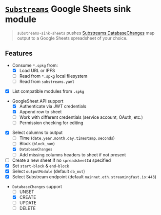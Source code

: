 # [`Substreams`](https://substreams.streamingfast.io/) Google Sheets sink module

> `substreams-sink-sheets` pushes [Substreams DatabaseChanges](https://github.com/streamingfast/substreams-database-change/blob/develop/proto/substreams/sink/database/v1/database.proto) map output to a Google Sheets spreadsheet of your choice.

## Features
- Consume `*.spkg` from:
  - [x] Load URL or IPFS
  - [ ] Read from `*.spkg` local filesystem
  - [ ] Read from `substreams.yaml`
* [x] List compatible modules from `.spkg`
- GoogleSheet API support
  - [x] Authenticate via JWT credentials
  - [x] Append row to sheet
  - [ ] Work with different credentials (service account, OAuth, etc.)
  - [ ] Permission checking for editing
- [x] Select columns to output
  - [ ] Time (`date,year,month,day,timestamp,seconds`)
  - [ ] Block (`block_num`)
  - [x] `DatabaseChanges`
  - [ ] Add missing columns headers to sheet if not present
- [ ] Create a new sheet if no `spreadsheetId` specified
- [x] Set `start-block` & `end-block`
- [x] Select `outputModule` (default `db_out`)
- [x] Select Substream endpoint (default `mainnet.eth.streamingfast.io:443`)
- `DatabaseChanges` support
  - [ ] UNSET
  - [x] CREATE
  - [ ] UPDATE
  - [ ] DELETE
